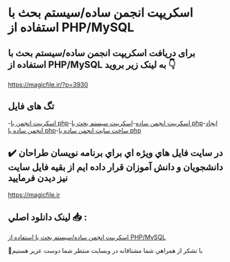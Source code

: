 # اسکریپت انجمن ساده/سیستم بحث با استفاده از PHP/MySQL

## برای دریافت اسکریپت انجمن ساده/سیستم بحث با استفاده از PHP/MySQL به لینک زیر بروید 👇

https://magicfile.ir/?p=3930

## تگ های فایل

-[اسکریپت انجمن با php](https://magicfile.ir/product/%d8%a7%d8%b3%da%a9%d8%b1%db%8c%d9%be%d8%aa%d8%a7%d9%86%d8%ac%d9%85%d9%86-%d8%b3%d8%a7%d8%af%d9%87-%d8%b3%db%8c%d8%b3%d8%aa%d9%85-%d8%a8%d8%ad%d8%ab-%d8%a8%d8%a7-php-mysql/)-[اسکریپت انجمن ساده](https://magicfile.ir/product/%d8%a7%d8%b3%da%a9%d8%b1%db%8c%d9%be%d8%aa%d8%a7%d9%86%d8%ac%d9%85%d9%86-%d8%b3%d8%a7%d8%af%d9%87-%d8%b3%db%8c%d8%b3%d8%aa%d9%85-%d8%a8%d8%ad%d8%ab-%d8%a8%d8%a7-php-mysql/)-[اسکریپت سیستم بحث با php](https://magicfile.ir/product/%d8%a7%d8%b3%da%a9%d8%b1%db%8c%d9%be%d8%aa%d8%a7%d9%86%d8%ac%d9%85%d9%86-%d8%b3%d8%a7%d8%af%d9%87-%d8%b3%db%8c%d8%b3%d8%aa%d9%85-%d8%a8%d8%ad%d8%ab-%d8%a8%d8%a7-php-mysql/)-[ایجاد انجمن ساده با php](https://magicfile.ir/product/%d8%a7%d8%b3%da%a9%d8%b1%db%8c%d9%be%d8%aa%d8%a7%d9%86%d8%ac%d9%85%d9%86-%d8%b3%d8%a7%d8%af%d9%87-%d8%b3%db%8c%d8%b3%d8%aa%d9%85-%d8%a8%d8%ad%d8%ab-%d8%a8%d8%a7-php-mysql/)-[ساخت سایت انجمن ساده با php](https://magicfile.ir/product/%d8%a7%d8%b3%da%a9%d8%b1%db%8c%d9%be%d8%aa%d8%a7%d9%86%d8%ac%d9%85%d9%86-%d8%b3%d8%a7%d8%af%d9%87-%d8%b3%db%8c%d8%b3%d8%aa%d9%85-%d8%a8%d8%ad%d8%ab-%d8%a8%d8%a7-php-mysql/)

## ✔️ در سايت فايل هاي ويژه اي براي برنامه نويسان طراحان دانشجويان و دانش آموزان قرار داده ايم از بقيه فايل سايت نيز ديدن فرماييد

https://magicfile.ir


## لينک دانلود اصلي 📥 :

[اسکریپت انجمن ساده/سیستم بحث با استفاده از PHP/MySQL](https://magicfile.ir/product/%d8%a7%d8%b3%da%a9%d8%b1%db%8c%d9%be%d8%aa%d8%a7%d9%86%d8%ac%d9%85%d9%86-%d8%b3%d8%a7%d8%af%d9%87-%d8%b3%db%8c%d8%b3%d8%aa%d9%85-%d8%a8%d8%ad%d8%ab-%d8%a8%d8%a7-php-mysql/) 


🙏با تشکر از همراهي شما مشتاقانه در وبسایت منتظر شما دوست عزیز هستیم

